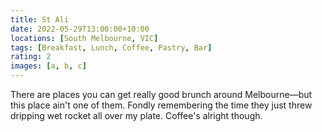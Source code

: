 ```yaml
---
title: St Ali
date: 2022-05-29T13:00:00+10:00
locations: [South Melbourne, VIC]
tags: [Breakfast, Lunch, Coffee, Pastry, Bar]
rating: 2
images: [a, b, c]
---
```


There are places you can get really good brunch around Melbourne—but this place ain't one of them. Fondly remembering the time they just threw dripping wet rocket all over my plate. Coffee's alright though.